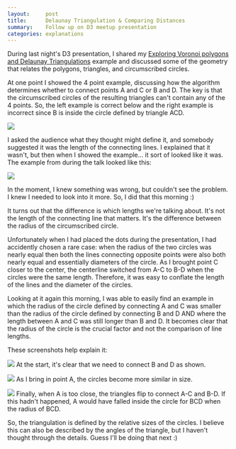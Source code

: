 ```yaml
---
layout:     post
title:      Delaunay Triangulation & Comparing Distances
summary:    Follow up on D3 meetup presentation
categories: explanations
---
```


During last night's D3 presentation, I shared my [Exploring Voronoi polygons and Delaunay Triangulations](http://bl.ocks.org/zanarmstrong/raw/b1c051113be144570881/) example and discussed some of the geometry that relates the polygons, triangles, and circumscribed circles. 

At one point I showed the 4 point example, discussing how the algorithm determines whether to connect points A and C or B and D. The key is that the circumscribed circles of the resulting triangles can't contain any of the 4 points. So, the left example is correct below and the right example is incorrect since B is inside the circle defined by triangle ACD. 

![]('images/delaunay0.png') 

I asked the audience what they thought might define it, and somebody suggested it was the length of the connecting lines. I explained that it wasn't, but then when I showed the example... it sort of looked like it was. The example from during the talk looked like this: 

![]('images/delaunayEdgeCase.png')

In the moment, I knew something was wrong, but couldn't see the problem. I knew I needed to look into it more. So, I did that this morning :)

It turns out that the difference is which lengths we're talking about. It's not the length of the connecting line that matters. It's the difference between the radius of the circumscribed circle. 

Unfortunately when I had placed the dots during the presentation, I had accidently chosen a rare case: when the radius of the two circles was nearly equal then both the lines connecting opposite points were also both nearly equal and essentially diameters of the circle.  As I brought point C closer to the center, the centerline switched from A-C to B-D when the circles were the same length. Therefore, it was easy to conflate the length of the lines and the diameter of the circles.

Looking at it again this morning, I was able to easily find an example in which the radius of the circle defined by connecting A and C was smaller than the radius of the circle defined by connecting B and D AND where the length between A and C was still longer than B and D.  It becomes clear that the radius of the circle is the crucial factor and not the comparison of line lengths.

These screenshots help explain it: 

![]('images/delauney1.png')
At the start, it's clear that we need to connect B and D as shown. 

![]('images/delaunay2.png')
As I bring in point A, the circles become more similar in size. 

![]('images/delauney3.png')
Finally, when A is too close, the triangles flip to connect A-C and B-D. If this hadn't happened, A would have falled inside the circle for BCD when the radius of BCD. 

So, the triangulation is defined by the relative sizes of the circles. I believe this can also be described by the angles of the triangle, but I haven't thought through the details. Guess I'll be doing that next :)